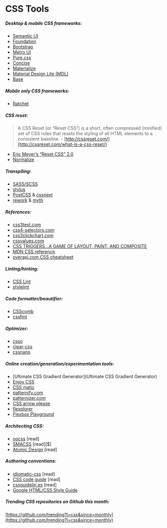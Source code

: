 # CSS Tools

##### Desktop & mobile CSS frameworks:

* [Semantic UI](http://semantic-ui.com/)
* [Foundation](http://foundation.zurb.com/)
* [Bootstrap](http://getbootstrap.com/)
* [Metro UI](http://metroui.org.ua/)
* [Pure.css](http://purecss.io/)
* [Concise](http://concisecss.com/)
* [Materialize](http://materializecss.com/)
* [Material Design Lite (MDL)](http://www.getmdl.io/index.html)
* [Base](http://getbase.org/)

##### Mobile only CSS frameworks:

* [Ratchet](http://goratchet.com/)

##### CSS reset:

> A CSS Reset (or “Reset CSS”) is a short, often compressed (minified) set of CSS rules that resets the styling of all HTML elements to a consistent baseline. - [http://cssreset.com/](http://cssreset.com/what-is-a-css-reset/)

* [Eric Meyer’s “Reset CSS” 2.0](http://meyerweb.com/eric/tools/css/reset/)
* [Normalize](https://necolas.github.io/normalize.css/)

##### Transpiling:

* [SASS/SCSS](http://sass-lang.com/)
* [stylus](https://github.com/stylus/stylus)
* [PostCSS](https://github.com/postcss/postcss) & [cssnext](http://cssnext.io/)
* [rework](https://github.com/reworkcss/rework) & [myth](http://www.myth.io/)

##### References:

* [css3test.com](http://css3test.com/)
* [css4-selectors.com](http://css4-selectors.com/)
* [css3clickchart.com](http://css3clickchart.com/)
* [cssvalues.com](http://cssvalues.com/)
* [CSS TRIGGERS...A GAME OF LAYOUT, PAINT, AND COMPOSITE](http://csstriggers.com/)
* [MDN CSS reference](https://developer.mozilla.org/en-US/docs/Web/CSS/Reference)
* [overapi.com CSS cheatsheet](http://overapi.com/css/)

##### Linting/hinting:

* [CSS Lint](http://csslint.net/)
* [stylelint](http://stylelint.io/)

##### Code formatter/beautifier:

* [CSScomb](https://github.com/csscomb/csscomb.js)
* [cssfmt](https://github.com/morishitter/cssfmt)

##### Optimizer:

* [csso](http://css.github.io/csso/)
* [clear-css](https://github.com/jakubpawlowicz/clean-css)
* [cssnano](http://cssnano.co/)

##### Online creation/generation/experimentation tools:

* [Ultimate CSS Gradient Generator](Ultimate CSS Gradient Generator)
* [Enjoy CSS](http://enjoycss.com/)
* [CSS matic](http://www.cssmatic.com/)
* [patternify.com](http://patternify.com)
* [patternizer.com](http://patternizer.com/)
* [CSS arrow please](http://cssarrowplease.com/)
* [flexplorer](http://bennettfeely.com/flexplorer/)
* [Flexbox Playground](https://scotch.io/demos/visual-guide-to-css3-flexbox-flexbox-playground)

##### Architecting CSS:

* [oocss](http://oocss.org/) [read]
* [SMACSS](https://smacss.com/) [read][$]
* [Atomic Design](http://atomicdesign.bradfrost.com/) [read]

##### Authoring conventions:

* [idiomatic-css](https://github.com/necolas/idiomatic-css) [read]
* [CSS code guide](http://codeguide.co/#css) [read]
* [cssguidelin.es](http://cssguidelin.es/) [read]
* [Google HTML/CSS Style Guide](http://google-styleguide.googlecode.com/svn/trunk/htmlcssguide.xml#General_Formatting)

##### Trending CSS repositories on Github this month:

[https://github.com/trending?l=css&since=monthly](https://github.com/trending?l=css&since=monthly)



































 






